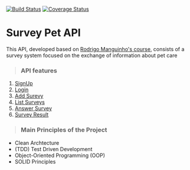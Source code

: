 [![Build Status](https://travis-ci.com/feitosadavi/survey-pet-api.svg?branch=master)](https://travis-ci.com/feitosadavi/survey-pet-api) [![Coverage Status](https://coveralls.io/repos/github/feitosadavi/survey-pet-api/badge.svg?branch=master)](https://coveralls.io/github/feitosadavi/survey-pet-api?branch=master)

# **Survey Pet API**

This API, developed based on [Rodrigo Manguinho's course](https://www.udemy.com/course/tdd-com-mango/?,referralCode=B53CE5CA2B9AFA5A6FA1), consists of a survey system focused on the exchange of information about pet care

> ### API features

1. [SignUp](./requirements/signup.md)
2. [Login](./requirements/login.md)
3. [Add Surevy](./requirements/add-survey.md)
4. [List Surveys](./requirements/load-surveys.md)
5. [Answer Survey](./requirements/save-survey-result.md)
6. [Survey Result](./requirements/load-survey-result.md)

> ### Main Principles of the Project

* Clean Archtecture
* (TDD) Test Driven Development
* Object-Oriented Programming (OOP)
* SOLID Principles
